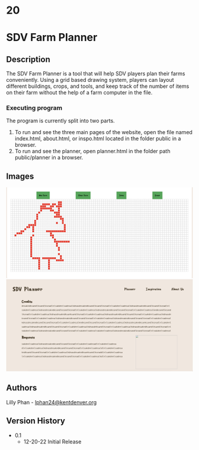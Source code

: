 # 20
# SDV Farm Planner

## Description

The SDV Farm Planner is a tool that will help SDV players plan their farms conveniently. Using a grid based drawing system, players can layout different buildings, crops, and tools, and keep track of the number of items on their farm without the help of a farm computer in the file.

### Executing program

The program is currently split into two parts.
1. To run and see the three main pages of the website, open the file named index.html, about.html, or inspo.html located in the folder public in a browser.
2. To run and see the planner, open planner.html in the folder path public/planner in a browser.

## Images
![](https://github.com/lillyphan/20/blob/main/planner.png?raw=true)
![](https://github.com/lillyphan/20/blob/main/web.png?raw=true)

## Authors

Lilly Phan - lphan24@kentdenver.org

## Version History

* 0.1
    * 12-20-22 Initial Release
